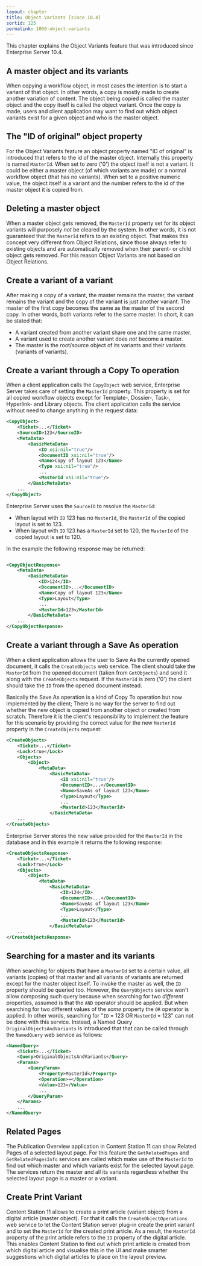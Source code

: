 ```yaml
---
layout: chapter
title: Object Variants [since 10.4]
sortid: 125
permalink: 1060-object-variants
---
```


This chapter explains the Object Variants feature that was introduced since Enterprise Server 10.4.

## A master object and its variants
When copying a workflow object, in most cases the intention is to start a variant of that object. In other words, a copy 
is mostly made to create another variation of content. The object being copied is called the master object and the 
copy itself is called the object variant. Once the copy is made, users and client application may want to find out which 
object variants exist for a given object and who is the master object. 

## The "ID of original" object property
For the Object Variants feature an object property named "ID of original" is introduced that refers to the id of the 
master object. Internally this property is named `MasterId`. When set to zero ('0') the object itself is not a variant. 
It could be either a master object (of which variants are made) or a normal workflow object (that has no variants). 
When set to a positive numeric value, the object itself is a variant and the number refers to the id of the master object 
it is copied from. 

## Deleting a master object 
When a master object gets removed, the `MasterId` property set for its object variants will purposely *not* be cleared 
by the system. In other words, it is not guaranteed that the `MasterId` refers to an existing object. 
That makes this concept very different from Object Relations, since those always refer to existing objects and are 
automatically removed when their parent- or child object gets removed. For this reason Object Variants are not based 
on Object Relations. 

## Create a variant of a variant
After making a copy of a variant, the master remains the master, the variant remains the variant and the copy of the 
variant is just another variant. The master of the first copy becomes the same as the master of the second copy. 
In other words, both variants refer to the same master. In short, it can be stated that:
* A variant created from another variant share one and the same master. 
* A variant used to create another variant does *not* become a master. 
* The master is the root/source object of its variants and their variants (variants of variants). 

## Create a variant through a Copy To operation
When a client application calls the `CopyObject` web service, Enterprise Server takes care of setting the `MasterId` property. 
This property is set for all copied workflow objects except for Template-, Dossier-, Task-, Hyperlink- and Library objects. 
The client application calls the service without need to change anything in the request data:
```xml
<CopyObject>
    <Ticket>...</Ticket>
    <SourceID>123</SourceID>
    <MetaData>
        <BasicMetaData>
            <ID xsi:nil="true"/>
            <DocumentID xsi:nil="true"/>
            <Name>Copy of layout 123</Name>
            <Type xsi:nil="true"/>
            ...
            <MasterId xsi:nil="true"/>
        </BasicMetaData>
    ...
</CopyObject>
```
Enterprise Server uses the `SourceID` to resolve the `MasterId`:
* When layout with `ID` 123 has no `MasterId`, the `MasterId` of the copied layout is set to 123.
* When layout with `ID` 123 has a `MasterId` set to 120, the `MasterId` of the copied layout is set to 120.

In the example the following response may be returned:
```xml

<CopyObjectResponse>
    <MetaData>
        <BasicMetaData>
            <ID>124</ID>
            <DocumentID>...</DocumentID>
            <Name>Copy of layout 123</Name>
            <Type>Layout</Type>
            ...
            <MasterId>123</MasterId>
        </BasicMetaData>
    ...
</CopyObjectResponse>
```

## Create a variant through a Save As operation
When a client application allows the user to Save As the currently opened document, it calls the `CreateObjects` web service. 
The client should take the `MasterId` from the opened document (taken from `GetObjects`) and send it along with the 
`CreateObjects` request. If the `MasterId` is zero ('0') the client should take the `ID` from the opened document instead.

Basically the Save As operation is a kind of Copy To operation but now implemented by the client; There is no way for 
the server to find out whether the new object is copied from another object or created from scratch. Therefore it is the 
client's responsibility to implement the feature for this scenario by providing the correct value for the new `MasterId` 
property in the `CreateObjects` request:
```xml
<CreateObjects>
    <Ticket>...</Ticket>
    <Lock>true</Lock>
    <Objects>
        <Object>
            <MetaData>
                <BasicMetaData>
                    <ID xsi:nil="true"/>
                    <DocumentID>...</DocumentID>
                    <Name>SaveAs of layout 123</Name>
                    <Type>Layout</Type>
                    ...
                    <MasterId>123</MasterId>
                </BasicMetaData>
    ...
</CreateObjects>
```
Enterprise Server stores the new value provided for the `MasterId` in the database and in this example it returns 
the following response:
```xml
<CreateObjectsResponse>
    <Ticket>...</Ticket>
    <Lock>true</Lock>
    <Objects>
        <Object>
            <MetaData>
                <BasicMetaData>
                    <ID>124</ID>
                    <DocumentID>...</DocumentID>
                    <Name>SaveAs of layout 123</Name>
                    <Type>Layout</Type>
                    ...
                    <MasterId>123</MasterId>
                </BasicMetaData>
    ...
</CreateObjectsResponse>
```

## Searching for a master and its variants
When searching for objects that have a `MasterId` set to a certain value, all variants (copies) of that master and all
variants of variants are returned except for the master object itself. To invoke the master as well, the `ID` property 
should be queried too. 
However, the `QueryObjects` service won't allow composing such query because when searching for two *different* properties, 
assumed is that the `AND` operator should be applied. But when searching for two different values of the *same* property 
the `OR` operator is applied. In other words, searching for "`ID` = 123 OR `MasterId` = 123" can not be done with this 
service. Instead, a Named Query `OriginalObjectsAndVariants` is introduced that that can be called through the `NamedQuery` 
web service as follows:

```xml
<NamedQuery>
    <Ticket>...</Ticket>
    <Query>OriginalObjectsAndVariants</Query>
    <Params>
        <QueryParam>
            <Property>MasterId</Property>
            <Operation>=</Operation>
            <Value>123</Value>
            ...
        </QueryParam>
    </Params>
    ...
</NamedQuery>
```

## Related Pages
The Publication Overview application in Content Station 11 can show Related Pages of a selected layout page. 
For this feature the `GetRelatedPages` and `GetRelatedPagesInfo` services are called which make use of the `MasterId` 
to find out which master and which variants exist for the selected layout page. The services return the master and all 
its variants regardless whether the selected layout page is a master or a variant.

## Create Print Variant
Content Station 11 allows to create a print article (variant object) from a digital article (master object). 
For that it calls the `CreateObjectOperations` web service to let the Content Station server plug-in create the 
print variant and to set the `MasterId` for the created print article. As a result, the `MasterId` property of 
the print article refers to the `ID` property of the digital article. This enables Content Station to find out 
which print article is created from which digital article and visualise this in the UI and make smarter suggestions 
which digital articles to place on the layout preview.
